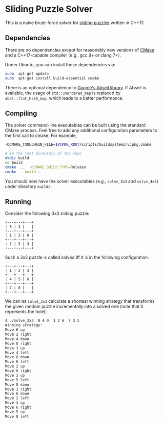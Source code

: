 # Sliding Puzzle Solver
This is a naive brute-force solver for [sliding puzzles](https://en.wikipedia.org/wiki/Sliding_puzzle) written in C++17.


## Dependencies
There are no dependencies except for reasonably new versions of [CMake](https://cmake.org/) and a C++17-capable compiler (e.g., gcc 8+ or clang 7+).

Under Ubuntu, you can install these dependencies via:
```bash
sudo  apt-get update
sudo  apt-get install build-essential cmake
```

There is an optional dependency to [Google's Abseil library](https://abseil.io/).
If Abseil is available, the usage of `std::unordered_map` is replaced by `absl::flat_hash_map`, which leads to a better performance.


## Compiling
The solver command-line executables can be built using the standard CMake process.
Feel free to add any additional configuration parameters to the first call to cmake.
For example,
```bash
-DCMAKE_TOOLCHAIN_FILE=$VCPKG_ROOT/scripts/buildsystems/vcpkg.cmake
```

```bash
# in the root directory of the repo
mkdir build
cd build
cmake  ..  -DCMAKE_BUILD_TYPE=Release
cmake  --build .
```

You should now have the solver executables (e.g., `solve_3x3` and `solve_4x4`) under directory `build/`.


## Running
Consider the following 3x3 sliding puzzle:
```
+---+---+---+
| 8 | 4 |   |
+---+---+---+
| 1 | 2 | 6 |
+---+---+---+
| 7 | 5 | 3 |
+---+---+---+
```

Such a 3x3 puzzle is called solved iff it is in the following configuration:
```
+---+---+---+
| 1 | 2 | 3 |
+---+---+---+
| 4 | 5 | 6 |
+---+---+---+
| 7 | 8 |   |
+---+---+---+
```

We can let `solve_3x3` calculate a shortest winning strategy that transforms the given random puzzle incrementally into a solved one (note that 0 represents the hole):
```bash
$ ./solve_3x3  8 4 0  1 2 6  7 3 5
Winning strategy:
Move 6 up
Move 2 right
Move 4 down
Move 8 right
Move 1 up
Move 4 left
Move 8 down
Move 6 left
Move 2 up
Move 8 right
Move 3 up
Move 5 left
Move 8 down
Move 3 right
Move 6 down
Move 2 left
Move 3 up
Move 6 right
Move 5 up
Move 8 left
```

